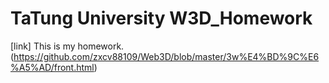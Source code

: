 # TaTung University W3D_Homework
[link]
This is my homework.
(https://github.com/zxcv88109/Web3D/blob/master/3w%E4%BD%9C%E6%A5%AD/front.html)
